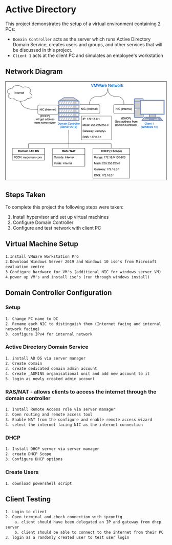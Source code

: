 # Active Directory

This project demonstrates the setup of a virtual environment containing 2 PCs:

* `Domain Controller` acts as the server which runs Active Directory Domain Service, creates users and groups, and other services that will be discussed in this project.
* `Client 1` acts at the client PC and simulates an employee's workstation

## Network Diagram

![Network Diagram](/Active%20Directory/Screenshots/topoly.png)

## Steps Taken

To complete this project the following steps were taken:
1. Install hypervisor and set up virtual machines
2. Configure Domain Controller
3. Configure and test network with client PC

## Virtual Machine Setup

	1.Install VMWare Workstation Pro 
	2.Download Windows Server 2019 and Windows 10 iso's from Microsoft evaluation centre
	3.Configure hardware for VM's (additional NIC for windows server VM)
	4.power up VM's and install iso's (run through windows install)

## Domain Controller Configuration
  ### Setup
	1. Change PC name to DC
	2. Rename each NIC to distinguish them (Internet facing and internal network facing)
	3. configure IPv4 for internal network
  
  ### Active Directory Domain Service
	1. install AD DS via server manager
	2. Create domain 
	3. create dedicated domain admin account
	4. Create _ADMINS organisational unit and add new account to it
	5. login as newly created admin account
  
  ### RAS/NAT - allows clients to access the internet through the domain controller
	1. Install Remote Access role via server manager
	2. Open routing and remote access tool
	3. Enable NAT from the configure and enable remote access wizard
	4. select the internet facing NIC as the internet connection

  ### DHCP
	1. Install DHCP server via server manager
	2. create DHCP Scope
	3. Configure DHCP options

  ### Create Users
	1. download powershell script

## Client Testing
	1. Login to client
	2. Open terminal and check connection with ipconfig
		a. client should have been delegated an IP and gateway from dhcp server
		b. client should be able to connect to the internet from their PC
	3. login as a randomly created user to test user login